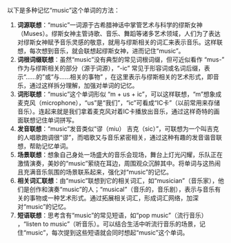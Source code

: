 以下是多种记忆“music”这个单词的方法：
1. **词源联想**：“music”一词源于古希腊神话中掌管艺术与科学的缪斯女神（Muses）。缪斯女神主管诗歌、音乐、舞蹈等诸多艺术领域，人们为了表达对缪斯女神赋予音乐灵感的敬意，就用与缪斯相关的词汇来表示音乐。这样联想，每次想到音乐，就会联想起缪斯女神，进而记住“music”。
2. **词根词缀联想**：虽然“music”没有典型的常见词根词缀，但可近似看作 “mus-” 作为与缪斯相关的部分（源于词源），“-ic” 常见于形容词或名词后缀，表示“……的”或“与……相关的事物” ，在这里表示与缪斯相关的艺术形式，即音乐，通过这样拆分理解，加强对单词的记忆。 
3. **词形联想**：“music”这个单词形似 “m + us + ic”，可以这样联想，“m”想象成麦克风（microphone），“us”是“我们”，“ic”可看成“IC卡”（以前常用来存储音乐）。连起来就是我们拿着麦克风对着IC卡播放出音乐，通过这样奇特的画面联想记住单词拼写。 
4. **发音联想**：“music”发音类似“谬（miu） 吉克（sic）”，可联想为一个叫吉克的人唱歌跑调很“谬”，而唱歌又与音乐紧密相关，通过这种有趣的发音谐音联想，帮助记忆单词。 
5. **场景联想**：想象自己身处一场盛大的音乐会现场，舞台上灯光闪耀，乐队正在激情演奏，美妙的“music”萦绕在耳边，周围观众沉醉其中。将单词与这热闹且充满音乐氛围的场景联系起来，强化对“music”的记忆。 
6. **相关词汇联想**：由“music”联想到它的相关词汇，如“musician”（音乐家），他们是创作和演奏“music”的人；“musical”（音乐的，音乐剧），表示与音乐有关的事物或一种艺术形式。通过拓展相关词汇，形成词汇网络，加深对“music”的记忆。 
7. **短语联想**：思考含有“music”的常见短语，如“pop music”（流行音乐） ，“listen to music”（听音乐）。可以结合生活中听流行音乐的场景，记住“music”，每次提到这些短语就会同时想起“music”这个单词。 